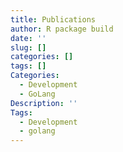 ```yaml
---
title: Publications
author: R package build
date: ''
slug: []
categories: []
tags: []
Categories:
  - Development
  - GoLang
Description: ''
Tags:
  - Development
  - golang
---
```


